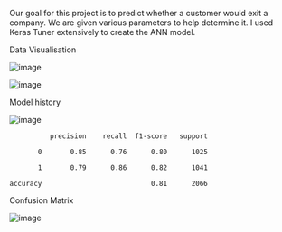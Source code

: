 Our goal for this project is to predict whether a customer would exit a company. We are given various parameters to help determine it.
I used Keras Tuner extensively to create the ANN model.

Data Visualisation

![image](https://user-images.githubusercontent.com/82521644/152039875-a91b7218-0af9-4865-8d58-13f265ee62a2.png)

![image](https://user-images.githubusercontent.com/82521644/152039856-8c3ba80f-5298-4e9c-8d1d-a47f3dd13eb1.png)


Model history 

![image](https://user-images.githubusercontent.com/82521644/152039782-47532dfc-4337-4275-9794-0379d35c0a56.png)



              precision    recall  f1-score   support

           0       0.85      0.76      0.80      1025
           
           1       0.79      0.86      0.82      1041

    accuracy                           0.81      2066




Confusion Matrix 

![image](https://user-images.githubusercontent.com/82521644/152039659-9127d907-d609-4508-ab04-9c13c450a001.png)

